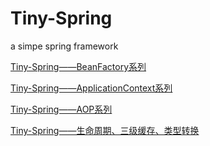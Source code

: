 # Tiny-Spring

a simpe spring framework

[Tiny-Spring——BeanFactory系列](https://blog.csdn.net/chen1084966084/article/details/120536915?spm=1001.2014.3001.5502)

[Tiny-Spring——ApplicationContext系列](https://blog.csdn.net/chen1084966084/article/details/120536752?spm=1001.2014.3001.5502)

[Tiny-Spring——AOP系列](https://blog.csdn.net/chen1084966084/article/details/120536960?spm=1001.2014.3001.5502)

[Tiny-Spring——生命周期、三级缓存、类型转换](https://blog.csdn.net/chen1084966084/article/details/120536991?spm=1001.2014.3001.5502)
